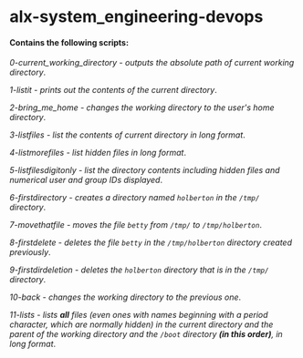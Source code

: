 # alx-system_engineering-devops #
#### Contains the following scripts: ####
*0-current_working_directory - outputs the absolute path of current working directory*.

*1-listit - prints out the contents of the current directory*.

*2-bring_me_home - changes the working directory to the user's home directory*.

*3-listfiles - list the contents of current directory in long format*.

*4-listmorefiles - list hidden files in long format*.

*5-listfilesdigitonly - list the directory contents including hidden files and numerical user and group IDs displayed*.

*6-firstdirectory - creates a directory named `holberton` in the `/tmp/` directory*.

*7-movethatfile - moves the file `betty` from `/tmp/` to `/tmp/holberton`*.

*8-firstdelete - deletes the file `betty` in the `/tmp/holberton` directory created previously*.

*9-firstdirdeletion - deletes the `holberton` directory that is in the `/tmp/` directory*.

*10-back - changes the working directory to the previous one*.

*11-lists - lists **all** files (even ones with names beginning with a period character, which are normally hidden) in the current directory and the parent of the working directory and the `/boot` directory **(in this order)**, in long format*.
